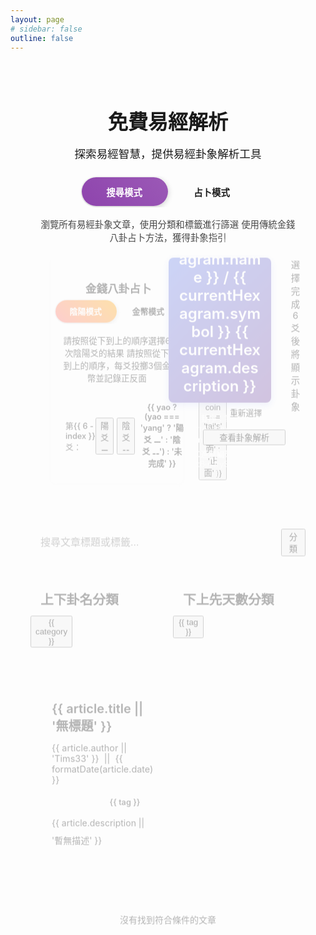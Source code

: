 ```yaml
---
layout: page
# sidebar: false
outline: false
---
```


<div class="article-list">
<h1>  <font size=6> 免費易經解析 </font> </h1>
<p class="description">探索易經智慧，提供易經卦象解析工具</p>

  
  <!-- 模式切換開關 -->
  <div class="mode-selector">
    <div class="mode-switch-container">
      <label class="mode-switch-label">
        <div class="page-toggle-switch" :class="{ 'divination-mode': pageMode === 'divination' }" @click="togglePageMode">
          <div class="page-switch-slider" :class="{ 'switch-right': pageMode === 'divination' }"></div>
          <div class="switch-text left">搜尋模式</div>
          <div class="switch-text right">占卜模式</div>
        </div>
      </label>
    </div>
    <p class="mode-description">
      <span v-if="pageMode === 'search'">瀏覽所有易經卦象文章，使用分類和標籤進行篩選</span>
      <span v-else>使用傳統金錢八卦占卜方法，獲得卦象指引</span>
    </p>
  </div>
  
  <!-- 內容區域過渡動畫 -->
  <transition name="mode-fade" mode="out-in">
    <!-- 金錢八卦占卜系統 -->
    <div v-if="pageMode === 'divination'" class="divination-container" key="divination">
      <div class="two-column-layout">
        <!-- 左欄：金錢八卦選擇器 -->
        <div class="left-column">
          <div class="bagua-divination">
            <h3 class="divination-title">
              <i class="fas fa-coins"></i>
              金錢八卦占卜
            </h3>
          <!-- 模式切換開關 -->
          <div class="mode-switch">
            <label class="switch-label">
              <div class="toggle-switch" :class="{ 'coins-mode': divinationMode === 'coins' }" @click="toggleDivinationMode">
                <div class="switch-slider" :class="{ 'switch-right': divinationMode === 'coins' }"></div>
                <div class="switch-text right">金幣模式</div>
                <div class="switch-text left">陰陽模式</div>
              </div>
            </label>
          </div>
          <p class="divination-description">
            <span v-if="divinationMode === 'yinyang'">請按照從下到上的順序選擇6次陰陽爻的結果</span>
            <span v-else>請按照從下到上的順序，每爻投擲3個金幣並記錄正反面</span>
          </p>
          <div class="yao-selector">
            <div class="yao-grid">
              <div 
                v-for="(yao, index) in yaoSelections" 
                :key="'yao-' + index"
                class="yao-row"
              >
                <label class="yao-label">第{{ 6 - index }}爻：</label> 
                <!-- 陰陽模式 -->
                <div v-if="divinationMode === 'yinyang'" class="yao-buttons">
                  <button 
                    @click="selectYao(index, 'yang')"
                    :class="['yao-btn', 'yang-btn', { active: yao === 'yang' }]"
                  >
                    陽爻 ⚊
                  </button>
                  <button 
                    @click="selectYao(index, 'yin')"
                    :class="['yao-btn', 'yin-btn', { active: yao === 'yin' }]"
                  >
                    陰爻 ⚋
                  </button>
                </div>
                <!-- 金幣模式 -->
                <div v-else class="coin-selection">
                  <div class="coin-display">
                    <span class="yao-result">{{ yao ? (yao === 'yang' ? '陽爻 ⚊' : '陰爻 ⚋') : '未完成' }}</span>
                    <div class="coins-container">
                      <button 
                        v-for="(coin, coinIndex) in coinSelections[index]" 
                        :key="'coin-' + coinIndex"
                        @click="toggleCoin(index, coinIndex)"
                        :class="['coin-btn', { 'tails': coin === 'tails' }]"
                      >
                        {{ coin === 'tails' ? '反面' : '正面' }}
                      </button>
                    </div>
                  </div>
                </div>
              </div>
            </div>
          </div>
        </div>
      </div>
      <!-- 右欄：卦象結果和操作按鈕 -->
      <div class="right-column">
        <!-- 卦象結果區域 -->
        <div class="hexagram-result-container">
          <div v-if="currentHexagram" class="hexagram-result">
            <div class="hexagram-info">
              <h4><font size=5>占卜結果：{{ currentHexagram.name }}&nbsp;/&nbsp;{{ currentHexagram.symbol }}&nbsp;{{ currentHexagram.description }}</font></h4>
              <div class="hexagram-details">
                <p><strong>卦序：</strong>第{{ currentHexagram.number }}卦</p>
                <p><strong>二進制編碼：</strong>{{ getBinaryString() }}</p>
              </div>
            </div>
          </div>
          <div v-else class="hexagram-placeholder">
            <div class="placeholder-content">
              <i class="fas fa-yin-yang"></i>
              <p>選擇完成6爻後將顯示卦象</p>
            </div>
          </div>
        </div>
        <!-- 操作按鈕區域 -->
        <div class="divination-actions">
          <button 
            @click="clearYaoSelections"
            class="action-btn clear-btn"
          >
            <i class="fas fa-undo"></i>
            重新選擇
          </button>
          <button 
            @click="searchByDivination"
            :disabled="!isAllYaoSelected"
            :class="['action-btn', 'search-btn', { disabled: !isAllYaoSelected }]"
          >
            <i class="fas fa-book-open"></i>
            查看卦象解析
          </button>
        </div>
      </div>
    </div>
  </div>
  
  <!-- 搜尋模式內容 -->
  <div v-else class="search-mode-container" key="search">
    <div class="search-box">
      <div class="search-input-container">
        <input 
          v-model="searchTerm" 
          type="text" 
          placeholder="搜尋文章標題或標籤..." 
          class="search-input"
        />
        <button 
          @click="showCategories = !showCategories; showTags = !showTags"
          :class="['control-btn', { active: showCategories || showTags }]"
        >
          <span class="btn-icon">
            <i :class="(showCategories || showTags) ? 'fa-solid fa-chevron-down' : 'fa-solid fa-chevron-right'"></i>
          </span>
          分類
        </button>
      </div>
    </div>
    <div class="filter-section">
      <!-- 分類過濾器 -->
      <div class="filter-group" v-if="showCategories && allCategories && allCategories.length > 0">
        <h4 class="filter-title">上下卦名分類</h4>
        <div class="filter-tags">
          <button 
            v-for="category in allCategories" 
            :key="'cat-' + category"
            @click="toggleTag(category)"
            :class="['tag-filter', 'category-filter', { active: selectedTags.includes(category) }]"
          >
            {{ category }}
          </button>
        </div>
      </div>
      <!-- 標籤過濾器 -->
      <div class="filter-group" v-if="showTags && allTags && allTags.length > 0">
        <h4 class="filter-title">下上先天數分類</h4>
        <div class="filter-tags">
          <button 
            v-for="tag in allTags" 
            :key="'tag-' + tag"
            @click="toggleTag(tag)"
            :class="['tag-filter', 'tags-filter', { active: selectedTags.includes(tag) }]"
          >
            {{ tag }}
          </button>
        </div>
      </div>
    </div>
    <div v-if="articles.length > 0 && filteredArticles.length > 0" class="articles-grid">
      <div 
        v-for="article in filteredArticles" 
        :key="article.path || article.title"
        class="article-card"
        @click="navigateToArticle(article.path)"
      >
        <div class="article-image">
          <img :src="article.img || 'Tims-Blog/test.jpg'" :alt="article.title || '文章圖片'" />
        </div>
    <div class="article-content">
      <h3 class="article-title">{{ article.title || '無標題' }}</h3>
      
  <div class="article-meta">
    <span class="author">{{ article.author || 'Tims33' }} &nbsp;||&nbsp; {{ formatDate(article.date) }}</span>
  </div>
  <div class="article-tags">
    <span 
      v-for="cat in (article.category || '').split(' ').filter(t => t.trim())" 
      :key="'cat-' + cat"
      class="tag category"
    >
      {{ cat }}
    </span>
    <span 
      v-for="tag in (article.tags || '').split(' ').filter(t => t.trim())" 
      :key="'tag-' + tag"
      class="tag secondary"
    >
      {{ tag }}
    </span>
  </div>
  <p class="article-description">{{ article.description || '暫無描述' }}</p>

  </div>
  </div>
    </div>
    <div v-if="articles.length > 0 && filteredArticles.length === 0" class="no-results">
      <p>沒有找到符合條件的文章</p>
    </div>
  </div>
  </transition>
</div>



<script setup>
import { ref, computed } from 'vue'
import { useRouter } from 'vitepress'

const router = useRouter()
const searchTerm = ref('')
const selectedTags = ref([])
const showCategories = ref(true) // 分類顯示開關
const showTags = ref(true) // 標籤顯示開關

// 立即載入保存的狀態（避免閃爍效果）
const getInitialPageMode = () => {
  if (typeof window !== 'undefined') {
    const saved = localStorage.getItem('easternDivination_pageMode')
    return (saved && ['search', 'divination'].includes(saved)) ? saved : 'search'
  }
  return 'search'
}

const getInitialDivinationMode = () => {
  if (typeof window !== 'undefined') {
    const saved = localStorage.getItem('easternDivination_divinationMode')
    return (saved && ['yinyang', 'coins'].includes(saved)) ? saved : 'yinyang'
  }
  return 'yinyang'
}

// 頁面模式狀態 - 直接使用保存的狀態初始化
const pageMode = ref(getInitialPageMode()) // 'search' 或 'divination'

const saveState = (key, value) => {
  localStorage.setItem(`easternDivination_${key}`, value)
}

// 切換頁面模式
const togglePageMode = () => {
  pageMode.value = pageMode.value === 'search' ? 'divination' : 'search'
  saveState('pageMode', pageMode.value)
}

// 固定的易經64卦文章數據
const articles = ref([
  { path: '/doc/Bagua/乾', title: '乾', author: 'Tims33', category: '乾 乾', description: '第一卦', tags: '一 一', date: '2025-01-01', img: null },
  { path: '/doc/Bagua/坤', title: '坤', author: 'Tims33', category: '坤 坤', description: '第二卦', tags: '八 八', date: '2025-01-01', img: null },
  { path: '/doc/Bagua/屯', title: '屯', author: 'Tims33', category: '坎 震', description: '第三卦', tags: '六 四', date: '2025-01-01', img: null },
  { path: '/doc/Bagua/蒙', title: '蒙', author: 'Tims33', category: '艮 坎', description: '第四卦', tags: '七 六', date: '2025-01-01', img: null },
  { path: '/doc/Bagua/需', title: '需', author: 'Tims33', category: '坎 乾', description: '第五卦', tags: '六 一', date: '2025-01-01', img: null },
  { path: '/doc/Bagua/訟', title: '訟', author: 'Tims33', category: '乾 坎', description: '第六卦', tags: '一 六', date: '2025-01-01', img: null },
  { path: '/doc/Bagua/師', title: '師', author: 'Tims33', category: '坤 坎', description: '第七卦', tags: '八 六', date: '2025-01-01', img: null },
  { path: '/doc/Bagua/比', title: '比', author: 'Tims33', category: '坎 坤', description: '第八卦', tags: '六 八', date: '2025-01-01', img: null },
  { path: '/doc/Bagua/小畜', title: '小畜', author: 'Tims33', category: '巽 乾', description: '第九卦', tags: '五 一', date: '2025-01-01', img: null },
  { path: '/doc/Bagua/履', title: '履', author: 'Tims33', category: '乾 兌', description: '第十卦', tags: '一 二', date: '2025-01-01', img: null },
  { path: '/doc/Bagua/泰', title: '泰', author: 'Tims33', category: '坤 乾', description: '第十一卦', tags: '八 一', date: '2025-01-01', img: null },
  { path: '/doc/Bagua/否', title: '否', author: 'Tims33', category: '乾 坤', description: '第十二卦', tags: '一 八', date: '2025-01-01', img: null },
  { path: '/doc/Bagua/同人', title: '同人', author: 'Tims33', category: '乾 離', description: '第十三卦', tags: '一 三', date: '2025-01-01', img: null },
  { path: '/doc/Bagua/大有', title: '大有', author: 'Tims33', category: '離 乾', description: '第十四卦', tags: '三 一', date: '2025-01-01', img: null },
  { path: '/doc/Bagua/謙', title: '謙', author: 'Tims33', category: '坤 艮', description: '第十五卦', tags: '八 七', date: '2025-01-01', img: null },
  { path: '/doc/Bagua/豫', title: '豫', author: 'Tims33', category: '震 坤', description: '第十六卦', tags: '四 八', date: '2025-01-01', img: null },
  { path: '/doc/Bagua/隨', title: '隨', author: 'Tims33', category: '兌 震', description: '第十七卦', tags: '二 四', date: '2025-01-01', img: null },
  { path: '/doc/Bagua/蠱', title: '蠱', author: 'Tims33', category: '艮 巽', description: '第十八卦', tags: '七 五', date: '2025-01-01', img: null },
  { path: '/doc/Bagua/臨', title: '臨', author: 'Tims33', category: '坤 兌', description: '第十九卦', tags: '八 二', date: '2025-01-01', img: null },
  { path: '/doc/Bagua/觀', title: '觀', author: 'Tims33', category: '巽 坤', description: '第二十卦', tags: '五 八', date: '2025-01-01', img: null },
  { path: '/doc/Bagua/噬嗑', title: '噬嗑', author: 'Tims33', category: '離 震', description: '第二十一卦', tags: '三 四', date: '2025-01-01', img: null },
  { path: '/doc/Bagua/賁', title: '賁', author: 'Tims33', category: '艮 離', description: '第二十二卦', tags: '七 三', date: '2025-01-01', img: null },
  { path: '/doc/Bagua/剝', title: '剝', author: 'Tims33', category: '艮 坤', description: '第二十三卦', tags: '七 八', date: '2025-01-01', img: null },
  { path: '/doc/Bagua/復', title: '復', author: 'Tims33', category: '坤 震', description: '第二十四卦', tags: '八 四', date: '2025-01-01', img: null },
  { path: '/doc/Bagua/无妄', title: '无妄', author: 'Tims33', category: '乾 震', description: '第二十五卦', tags: '一 四', date: '2025-01-01', img: null },
  { path: '/doc/Bagua/大畜', title: '大畜', author: 'Tims33', category: '艮 乾', description: '第二十六卦', tags: '七 一', date: '2025-01-01', img: null },
  { path: '/doc/Bagua/頤', title: '頤', author: 'Tims33', category: '艮 震', description: '第二十七卦', tags: '七 四', date: '2025-01-01', img: null },
  { path: '/doc/Bagua/大過', title: '大過', author: 'Tims33', category: '兌 巽', description: '第二十八卦', tags: '二 五', date: '2025-01-01', img: null },
  { path: '/doc/Bagua/坎', title: '坎', author: 'Tims33', category: '坎 坎', description: '第二十九卦', tags: '六 六', date: '2025-01-01', img: null },
  { path: '/doc/Bagua/離', title: '離', author: 'Tims33', category: '離 離', description: '第三十卦', tags: '三 三', date: '2025-01-01', img: null },
  { path: '/doc/Bagua/咸', title: '咸', author: 'Tims33', category: '兌 艮', description: '第三十一卦', tags: '二 七', date: '2025-01-01', img: null },
  { path: '/doc/Bagua/恒', title: '恒', author: 'Tims33', category: '震 巽', description: '第三十二卦', tags: '四 五', date: '2025-01-01', img: null },
  { path: '/doc/Bagua/遯', title: '遯', author: 'Tims33', category: '乾 艮', description: '第三十三卦', tags: '一 七', date: '2025-01-01', img: null },
  { path: '/doc/Bagua/大壯', title: '大壯', author: 'Tims33', category: '震 乾', description: '第三十四卦', tags: '四 一', date: '2025-01-01', img: null },
  { path: '/doc/Bagua/晉', title: '晉', author: 'Tims33', category: '離 坤', description: '第三十五卦', tags: '三 八', date: '2025-01-01', img: null },
  { path: '/doc/Bagua/明夷', title: '明夷', author: 'Tims33', category: '坤 離', description: '第三十六卦', tags: '八 三', date: '2025-01-01', img: null },
  { path: '/doc/Bagua/家人', title: '家人', author: 'Tims33', category: '巽 離', description: '第三十七卦', tags: '五 三', date: '2025-01-01', img: null },
  { path: '/doc/Bagua/睽', title: '睽', author: 'Tims33', category: '離 兌', description: '第三十八卦', tags: '三 二', date: '2025-01-01', img: null },
  { path: '/doc/Bagua/蹇', title: '蹇', author: 'Tims33', category: '坎 艮', description: '第三十九卦', tags: '六 七', date: '2025-01-01', img: null },
  { path: '/doc/Bagua/解', title: '解', author: 'Tims33', category: '震 坎', description: '第四十卦', tags: '四 六', date: '2025-01-01', img: null },
  { path: '/doc/Bagua/損', title: '損', author: 'Tims33', category: '艮 兌', description: '第四十一卦', tags: '七 二', date: '2025-01-01', img: null },
  { path: '/doc/Bagua/益', title: '益', author: 'Tims33', category: '巽 震', description: '第四十二卦', tags: '五 四', date: '2025-01-01', img: null },
  { path: '/doc/Bagua/夬', title: '夬', author: 'Tims33', category: '兌 乾', description: '第四十三卦', tags: '二 一', date: '2025-01-01', img: null },
  { path: '/doc/Bagua/姤', title: '姤', author: 'Tims33', category: '乾 巽', description: '第四十四卦', tags: '一 五', date: '2025-01-01', img: null },
  { path: '/doc/Bagua/萃', title: '萃', author: 'Tims33', category: '兌 坤', description: '第四十五卦', tags: '二 八', date: '2025-01-01', img: null },
  { path: '/doc/Bagua/升', title: '升', author: 'Tims33', category: '坤 巽', description: '第四十六卦', tags: '八 五', date: '2025-01-01', img: null },
  { path: '/doc/Bagua/困', title: '困', author: 'Tims33', category: '兌 坎', description: '第四十七卦', tags: '二 六', date: '2025-01-01', img: null },
  { path: '/doc/Bagua/井', title: '井', author: 'Tims33', category: '坎 巽', description: '第四十八卦', tags: '六 五', date: '2025-01-01', img: null },
  { path: '/doc/Bagua/革', title: '革', author: 'Tims33', category: '兌 離', description: '第四十九卦', tags: '二 三', date: '2025-01-01', img: null },
  { path: '/doc/Bagua/鼎', title: '鼎', author: 'Tims33', category: '離 巽', description: '第五十卦', tags: '三 五', date: '2025-01-01', img: null },
  { path: '/doc/Bagua/震', title: '震', author: 'Tims33', category: '震 震', description: '第五十一卦', tags: '四 四', date: '2025-01-01', img: null },
  { path: '/doc/Bagua/艮', title: '艮', author: 'Tims33', category: '艮 艮', description: '第五十二卦', tags: '七 七', date: '2025-01-01', img: null },
  { path: '/doc/Bagua/漸', title: '漸', author: 'Tims33', category: '巽 艮', description: '第五十三卦', tags: '五 七', date: '2025-01-01', img: null },
  { path: '/doc/Bagua/歸妹', title: '歸妹', author: 'Tims33', category: '震 兌', description: '第五十四卦', tags: '四 二', date: '2025-01-01', img: null },
  { path: '/doc/Bagua/豐', title: '豐', author: 'Tims33', category: '震 離', description: '第五十五卦', tags: '四 三', date: '2025-01-01', img: null },
  { path: '/doc/Bagua/旅', title: '旅', author: 'Tims33', category: '離 艮', description: '第五十六卦', tags: '三 七', date: '2025-01-01', img: null },
  { path: '/doc/Bagua/巽', title: '巽', author: 'Tims33', category: '巽 巽', description: '第五十七卦', tags: '五 五', date: '2025-01-01', img: null },
  { path: '/doc/Bagua/兌', title: '兌', author: 'Tims33', category: '兌 兌', description: '第五十八卦', tags: '二 二', date: '2025-01-01', img: null },
  { path: '/doc/Bagua/渙', title: '渙', author: 'Tims33', category: '巽 坎', description: '第五十九卦', tags: '五 六', date: '2025-01-01', img: null },
  { path: '/doc/Bagua/節', title: '節', author: 'Tims33', category: '坎 兌', description: '第六十卦', tags: '六 二', date: '2025-01-01', img: null },
  { path: '/doc/Bagua/中孚', title: '中孚', author: 'Tims33', category: '巽 兌', description: '第六十一卦', tags: '五 二', date: '2025-01-01', img: null },
  { path: '/doc/Bagua/小過', title: '小過', author: 'Tims33', category: '震 艮', description: '第六十二卦', tags: '四 七', date: '2025-01-01', img: null },
  { path: '/doc/Bagua/既濟', title: '既濟', author: 'Tims33', category: '坎 離', description: '第六十三卦', tags: '六 三', date: '2025-01-01', img: null },
  { path: '/doc/Bagua/未濟', title: '未濟', author: 'Tims33', category: '離 坎', description: '第六十四卦', tags: '三 六', date: '2025-01-01', img: null }
])

// 金錢八卦相關狀態
const yaoSelections = ref([null, null, null, null, null, null]) // 6爻選擇 (從下到上)
const currentHexagram = ref(null)
const divinationMode = ref(getInitialDivinationMode()) // 直接使用保存的狀態初始化
const coinSelections = ref(Array(6).fill(null).map(() => ['heads', 'heads', 'heads'])) // 6爻，每爻3個金幣，預設為正面

// 64卦對照表 (根據二進制編碼：陽爻=1, 陰爻=0)
const hexagramMap = {
  '111111': { name: '乾', symbol: '䷀', number: 1, description: '天' },
  '000000': { name: '坤', symbol: '䷁', number: 2, description: '地' },
  '100010': { name: '屯', symbol: '䷂', number: 3, description: '水雷屯' },
  '010001': { name: '蒙', symbol: '䷃', number: 4, description: '山水蒙' },
  '111010': { name: '需', symbol: '䷄', number: 5, description: '水天需' },
  '010111': { name: '訟', symbol: '䷅', number: 6, description: '天水訟' },
  '010000': { name: '師', symbol: '䷆', number: 7, description: '地水師' },
  '000010': { name: '比', symbol: '䷇', number: 8, description: '水地比' },
  '111011': { name: '小畜', symbol: '䷈', number: 9, description: '風天小畜' },
  '110111': { name: '履', symbol: '䷉', number: 10, description: '天澤履' },
  '111000': { name: '泰', symbol: '䷊', number: 11, description: '地天泰' },
  '000111': { name: '否', symbol: '䷋', number: 12, description: '天地否' },
  '101111': { name: '同人', symbol: '䷌', number: 13, description: '天火同人' },
  '111101': { name: '大有', symbol: '䷍', number: 14, description: '火天大有' },
  '001000': { name: '謙', symbol: '䷎', number: 15, description: '地山謙' },
  '000100': { name: '豫', symbol: '䷏', number: 16, description: '雷地豫' },
  '100110': { name: '隨', symbol: '䷐', number: 17, description: '澤雷隨' },
  '011001': { name: '蠱', symbol: '䷑', number: 18, description: '山風蠱' },
  '110000': { name: '臨', symbol: '䷒', number: 19, description: '地澤臨' },
  '000011': { name: '觀', symbol: '䷓', number: 20, description: '風地觀' },
  '100101': { name: '噬嗑', symbol: '䷔', number: 21, description: '火雷噬嗑' },
  '101001': { name: '賁', symbol: '䷕', number: 22, description: '山火賁' },
  '000001': { name: '剝', symbol: '䷖', number: 23, description: '山地剝' },
  '100000': { name: '復', symbol: '䷗', number: 24, description: '地雷復' },
  '100111': { name: '無妄', symbol: '䷘', number: 25, description: '天雷無妄' },
  '111001': { name: '大畜', symbol: '䷙', number: 26, description: '山天大畜' },
  '100001': { name: '頤', symbol: '䷚', number: 27, description: '山雷頤' },
  '011110': { name: '大過', symbol: '䷛', number: 28, description: '澤風大過' },
  '010010': { name: '坎', symbol: '䷜', number: 29, description: '水' },
  '101101': { name: '離', symbol: '䷝', number: 30, description: '火' },
  '001110': { name: '咸', symbol: '䷞', number: 31, description: '澤山咸' },
  '011100': { name: '恆', symbol: '䷟', number: 32, description: '雷風恆' },
  '001111': { name: '遯', symbol: '䷠', number: 33, description: '天山遯' },
  '111100': { name: '大壯', symbol: '䷡', number: 34, description: '雷天大壯' },
  '000101': { name: '晉', symbol: '䷢', number: 35, description: '火地晉' },
  '101000': { name: '明夷', symbol: '䷣', number: 36, description: '地火明夷' },
  '101011': { name: '家人', symbol: '䷤', number: 37, description: '風火家人' },
  '110101': { name: '睽', symbol: '䷥', number: 38, description: '火澤睽' },
  '001010': { name: '蹇', symbol: '䷦', number: 39, description: '水山蹇' },
  '010100': { name: '解', symbol: '䷧', number: 40, description: '雷水解' },
  '110001': { name: '損', symbol: '䷨', number: 41, description: '山澤損' },
  '100011': { name: '益', symbol: '䷩', number: 42, description: '風雷益' },
  '111110': { name: '夬', symbol: '䷪', number: 43, description: '澤天夬' },
  '011111': { name: '姤', symbol: '䷫', number: 44, description: '天風姤' },
  '000110': { name: '萃', symbol: '䷬', number: 45, description: '澤地萃' },
  '011000': { name: '升', symbol: '䷭', number: 46, description: '地風升' },
  '010110': { name: '困', symbol: '䷮', number: 47, description: '澤水困' },
  '011010': { name: '井', symbol: '䷯', number: 48, description: '水風井' },
  '101110': { name: '革', symbol: '䷰', number: 49, description: '澤火革' },
  '011101': { name: '鼎', symbol: '䷱', number: 50, description: '火風鼎' },
  '100100': { name: '震', symbol: '䷲', number: 51, description: '雷' },
  '001001': { name: '艮', symbol: '䷳', number: 52, description: '山' },
  '001011': { name: '漸', symbol: '䷴', number: 53, description: '風山漸' },
  '110100': { name: '歸妹', symbol: '䷵', number: 54, description: '雷澤歸妹' },
  '101100': { name: '豐', symbol: '䷶', number: 55, description: '雷火豐' },
  '001101': { name: '旅', symbol: '䷷', number: 56, description: '火山旅' },
  '011011': { name: '巽', symbol: '䷸', number: 57, description: '風' },
  '110110': { name: '兌', symbol: '䷹', number: 58, description: '澤' },
  '010011': { name: '渙', symbol: '䷺', number: 59, description: '風水渙' },
  '110010': { name: '節', symbol: '䷻', number: 60, description: '水澤節' },
  '110011': { name: '中孚', symbol: '䷼', number: 61, description: '風澤中孚' },
  '001100': { name: '小過', symbol: '䷽', number: 62, description: '雷山小過' },
  '101010': { name: '既濟', symbol: '䷾', number: 63, description: '水火既濟' },
  '010101': { name: '未濟', symbol: '䷿', number: 64, description: '火水未濟' }
}

// 檢查是否所有爻都已選擇
const isAllYaoSelected = computed(() => {
  if (divinationMode.value === 'yinyang') {
    return yaoSelections.value.every(yao => yao !== null)
  } else {
    return coinSelections.value.every(coins => coins.every(coin => coin !== null))
  }
})

// 切換占卜模式
const toggleDivinationMode = () => {
  divinationMode.value = divinationMode.value === 'yinyang' ? 'coins' : 'yinyang'
  saveState('divinationMode', divinationMode.value)
  clearAllSelections()
}

// 切換金幣正反面
const toggleCoin = (yaoIndex, coinIndex) => {
  const current = coinSelections.value[yaoIndex][coinIndex]
  coinSelections.value[yaoIndex][coinIndex] = current === 'heads' ? 'tails' : 'heads'
  
  // 立即計算該爻的結果
  const yaoResult = calculateYaoFromCoins(coinSelections.value[yaoIndex])
  yaoSelections.value[yaoIndex] = yaoResult
  
  // 檢查是否所有爻都完成，自動計算卦象
  if (isAllYaoSelected.value) {
    calculateHexagram()
  }
}

// 根據三個金幣的正反面計算爻
const calculateYaoFromCoins = (coins) => {
  // 傳統金錢卦規則：
  // 3個正面 = 老陽 (陽爻)
  // 2個正面1個反面 = 少陰 (陰爻)
  // 1個正面2個反面 = 少陽 (陽爻)
  // 3個反面 = 老陰 (陰爻)
  const heads = coins.filter(coin => coin === 'heads').length
  
  if (heads === 3 || heads === 1) {
    return 'yang' // 陽爻
  } else {
    return 'yin'  // 陰爻
  }
}

// 選擇爻
const selectYao = (index, type) => {
  yaoSelections.value[index] = type
  
  // 如果所有爻都選擇了，自動計算卦象
  if (isAllYaoSelected.value) {
    calculateHexagram()
  }
}

// 清空選擇
const clearYaoSelections = () => {
  clearAllSelections()
}

// 清空所有選擇
const clearAllSelections = () => {
  yaoSelections.value = [null, null, null, null, null, null]
  coinSelections.value = Array(6).fill(null).map(() => ['heads', 'heads', 'heads']) // 重置為預設正面
  currentHexagram.value = null
  
  // 如果是金幣模式，立即計算所有爻的結果
  if (divinationMode.value === 'coins') {
    coinSelections.value.forEach((coins, index) => {
      const yaoResult = calculateYaoFromCoins(coins)
      yaoSelections.value[index] = yaoResult
    })
    calculateHexagram()
  }
}

// 計算卦象
const calculateHexagram = () => {
  // 將爻選擇轉換為二進制字串 (陽爻=1, 陰爻=0)
  const binaryString = yaoSelections.value
    .map(yao => yao === 'yang' ? '1' : '0')
    .join('')
  
  // 查找對應的卦象
  const hexagram = hexagramMap[binaryString]
  if (hexagram) {
    currentHexagram.value = hexagram
  }
}

// 根據占卜結果搜尋文章
const searchByDivination = () => {
  if (currentHexagram.value) {
    try {
      // 導航到對應的卦象文章頁面
      const hexagramName = currentHexagram.value.name
      
      // 檢查是否在 VitePress 環境中
      if (typeof window !== 'undefined') {
        // 使用相對路徑進行導航
        window.location.href = `./${hexagramName}`
      }
    } catch (error) {
      console.error('導航錯誤:', error)
      alert(`準備查看 ${currentHexagram.value.name} 卦的詳細解析`)
    }
  } else {
    alert('請先完成占卜選擇')
  }
}

// 獲取二進制字串（用於調試）
const getBinaryString = () => {
  return yaoSelections.value
    .map(yao => yao === 'yang' ? '1' : yao === 'yin' ? '0' : '?')
    .join('')
}

// 計算所有分類
const allCategories = computed(() => {
  if (!articles.value || articles.value.length === 0) {
    return []
  }
  
  const categories = new Set()
  
  articles.value.forEach(article => {
    if (article && article.category) {
      // category 可能包含多個分類，用空格分隔
      article.category.split(' ').forEach(cat => {
        if (cat.trim()) categories.add(cat.trim())
      })
    }
  })
  
  // 八卦順序排列
  const baguaOrder = ['乾', '坤', '震', '離', '坎', '兌', '巽', '艮']
  const categoryArray = Array.from(categories)
  
  return categoryArray.sort((a, b) => {
    const indexA = baguaOrder.indexOf(a)
    const indexB = baguaOrder.indexOf(b)
    
    // 如果都是八卦，按順序排列
    if (indexA !== -1 && indexB !== -1) {
      return indexA - indexB
    }
    
    // 如果只有一個是八卦，八卦排在前面
    if (indexA !== -1) return -1
    if (indexB !== -1) return 1
    
    // 如果都不是八卦，按字母順序
    return a.localeCompare(b)
  })
})

// 計算所有標籤
const allTags = computed(() => {
  if (!articles.value || articles.value.length === 0) {
    return []
  }
  
  const tags = new Set()
  
  articles.value.forEach(article => {
    if (article && article.tags) {
      // tags 用空格分隔多個標籤
      article.tags.split(' ').forEach(tag => {
        if (tag.trim()) tags.add(tag.trim())
      })
    }
  })
  
  // 國字數字順序排列
  const chineseNumbers = ['一', '二', '三', '四', '五', '六', '七', '八', '九', '十']
  const tagArray = Array.from(tags)
  
  return tagArray.sort((a, b) => {
    const indexA = chineseNumbers.indexOf(a)
    const indexB = chineseNumbers.indexOf(b)
    
    // 如果都是國字數字，按順序排列
    if (indexA !== -1 && indexB !== -1) {
      return indexA - indexB
    }
    
    // 如果只有一個是國字數字，國字數字排在前面
    if (indexA !== -1) return -1
    if (indexB !== -1) return 1
    
    // 如果都不是國字數字，按字母順序
    return a.localeCompare(b)
  })
})

// 過濾文章
const filteredArticles = computed(() => {
  if (!articles.value || articles.value.length === 0) {
    return []
  }
  
  let filtered = articles.value
  
  // 按搜尋詞過濾
  if (searchTerm.value) {
    const term = searchTerm.value.toLowerCase()
    filtered = filtered.filter(article =>
      (article.title && article.title.toLowerCase().includes(term)) ||
      (article.description && article.description.toLowerCase().includes(term)) ||
      (article.tags && article.tags.toLowerCase().includes(term))
    )
  }
  
  // 按選中的標籤過濾 (AND邏輯：必須包含所有選中的標籤)
  if (selectedTags.value.length > 0) {
    filtered = filtered.filter(article => {
      const articleTags = []
      // 將 category 中的所有分類加入
      if (article.category) {
        articleTags.push(...article.category.split(' ').filter(t => t.trim()))
      }
      // 將 tags 中的所有標籤加入
      if (article.tags) {
        articleTags.push(...article.tags.split(' ').filter(t => t.trim()))
      }
      // 檢查是否包含所有選中的標籤 (AND邏輯)
      return selectedTags.value.every(tag => articleTags.includes(tag))
    })
  }
  
  // 按易經六十四卦順序排序
  const hexagramOrder = [
    '乾', '坤', '屯', '蒙', '需', '訟', '師', '比', '小畜', '履',
    '泰', '否', '同人', '大有', '謙', '豫', '隨', '蠱', '臨', '觀',
    '噬嗑', '賁', '剝', '復', '无妄', '大畜', '頤', '大過', '坎', '離',
    '咸', '恒', '遯', '大壯', '晉', '明夷', '家人', '睽', '蹇', '解',
    '損', '益', '夬', '姤', '萃', '升', '困', '井', '革', '鼎',
    '震', '艮', '漸', '歸妹', '豐', '旅', '巽', '兌', '渙', '節',
    '中孚', '小過', '既濟', '未濟'
  ]
  
  filtered = filtered.sort((a, b) => {
    // 提取文章標題中的卦名
    const getHexagramName = (title) => {
      if (!title) return ''
      // 移除可能的序號和符號，提取純卦名
      const cleanTitle = title.replace(/^第.*?卦\s*-?\s*/, '').replace(/\s*[☯️䷀-䷿🔥💧].*$/, '').trim()
      return cleanTitle
    }
    
    const hexagramA = getHexagramName(a.title)
    const hexagramB = getHexagramName(b.title)
    
    const indexA = hexagramOrder.indexOf(hexagramA)
    const indexB = hexagramOrder.indexOf(hexagramB)
    
    // 如果都是易經卦名，按六十四卦順序排列
    if (indexA !== -1 && indexB !== -1) {
      return indexA - indexB
    }
    
    // 如果只有一個是易經卦名，卦名排在前面
    if (indexA !== -1) return -1
    if (indexB !== -1) return 1
    
    // 如果都不是易經卦名，按標題字母順序
    return (a.title || '').localeCompare(b.title || '')
  })
  
  return filtered
})

// 切換標籤選擇
const toggleTag = (tag) => {
  const index = selectedTags.value.indexOf(tag)
  if (index > -1) {
    selectedTags.value.splice(index, 1)
  } else {
    selectedTags.value.push(tag)
  }
}

// 導航到文章
const navigateToArticle = (path) => {
  // 使用 VitePress 路由器進行 SPA 導航
  if (router && router.go) {
    router.go(path)
  } else {
    // 備用方案：直接導航
    window.location.href = path
  }
}

// 格式化日期
const formatDate = (dateStr) => {
  if (!dateStr) return ''
  const date = new Date(dateStr)
  if (isNaN(date.getTime())) return dateStr
  const year = date.getFullYear()
  const month = String(date.getMonth() + 1).padStart(2, '0')
  const day = String(date.getDate()).padStart(2, '0')
  return `${year}-${month}-${day}`
}
</script>

<style scoped>
/* 狀態記錄顯示樣式 */







/* 頁面模式切換過渡動畫 */
.mode-fade-enter-active,
.mode-fade-leave-active {
  transition: all 0.4s ease;
}

.mode-fade-enter-from {
  opacity: 0;
  transform: translateY(30px);
}

.mode-fade-leave-to {
  opacity: 0;
  transform: translateY(-30px);
}

.mode-fade-enter-to,
.mode-fade-leave-from {
  opacity: 1;
  transform: translateY(0);
}

/* 搜尋模式容器樣式 */
.search-mode-container {
  animation: slideInUp 0.4s ease-out;
}

/* 占卜容器額外動畫 */
.divination-container {
  animation: slideInDown 0.4s ease-out;
}

@keyframes slideInUp {
  from {
    opacity: 0;
    transform: translateY(30px);
  }
  to {
    opacity: 1;
    transform: translateY(0);
  }
}

@keyframes slideInDown {
  from {
    opacity: 0;
    transform: translateY(-30px);
  }
  to {
    opacity: 1;
    transform: translateY(0);
  }
}

.article-list {
  max-width: 1200px;
  margin: 0 auto;
  padding: 2rem;
}

.article-list h1 {
  text-align: center;
  color: var(--vp-c-brand-1);
  margin-bottom: 0.5rem;
}

.description {
  text-align: center;
  color: var(--vp-c-text-2);
  margin-bottom: 1.5rem;
  font-size: 1.1rem;
}

/* 頁面模式切換器樣式 */
.mode-selector {
  margin-bottom: 0.5rem;
  margin-top: -1rem;
  padding: 1rem;
  background: var(--vp-c-bg-soft);
  border-radius: 12px;
  border: 0.5px solid var(--vp-c-border);
  text-align: center;
}

.mode-switch-container {
  display: flex;
  justify-content: center;
  margin-bottom: 1rem;
}

.mode-switch-label {
  display: flex;
  align-items: center;
  justify-content: center;
  cursor: pointer;
}

.page-toggle-switch {
  position: relative;
  width: 280px;
  height: 50px;
  background: var(--vp-c-border);
  border-radius: 25px;
  cursor: pointer;
  transition: all 0.3s ease;
  display: flex;
  align-items: center;
  border: 2px solid var(--vp-c-border);
  overflow: hidden;
}

.page-toggle-switch.divination-mode {
  background: var(--vp-c-border);
}

.page-switch-slider {
  position: absolute;
  top: 2px;
  left: 2px;
  width: calc(50% - 2px);
  height: calc(100% - 4px);
  background: linear-gradient(45deg, #8e44ad, #9b59b6);
  border-radius: 23px;
  transition: transform 0.4s ease;
  display: flex;
  align-items: center;
  justify-content: center;
  box-shadow: 0 2px 10px rgba(0,0,0,0.2);
  z-index: 2;
}

.page-switch-slider.switch-right {
  transform: translateX(100%);
  background: linear-gradient(45deg, #27ae60, #2ecc71);
}

/* 文字標籤樣式 */
.page-toggle-switch .switch-text {
  position: absolute;
  width: 50%;
  height: 100%;
  display: flex;
  align-items: center;
  justify-content: center;
  font-weight: 600;
  font-size: 0.9rem;
  transition: all 0.3s ease;
  z-index: 3;
  pointer-events: none;
}

.page-toggle-switch .switch-text.left {
  left: 0;
  color: white;
}

.page-toggle-switch .switch-text.right {
  right: 0;
  color: var(--vp-c-text-2);
}

.page-toggle-switch.divination-mode .switch-text.left {
  color: var(--vp-c-text-2);
}

.page-toggle-switch.divination-mode .switch-text.right {
  color: white;
}

.mode-description {
  color: var(--vp-c-text-2);
  font-size: 0.9rem;
  margin: 0;
  opacity: 0.8;
}

.search-box {
  margin-bottom: 1.5rem;
}

.search-input-container {
  position: relative;
  display: flex;
  align-items: center;
}

.search-input {
  width: 100%;
  padding: 0.75rem 8rem 0.75rem 1rem;
  border: 2px solid var(--vp-c-border);
  border-radius: 8px;
  font-size: 1rem;
  transition: border-color 0.3s;
  box-sizing: border-box;
}

.search-input:focus {
  outline: none;
  border-color: var(--vp-c-brand-1);
}

.filter-section {
  margin-bottom: 2rem;
  display: flex;
  flex-wrap: wrap;
  gap: 1rem;
}

.filter-controls {
  width: 100%;
  display: flex;
  justify-content: center;
  gap: 1rem;
  margin-bottom: 1rem;
}

.control-btn {
  position: absolute;
  right: 10px;
  top: 50%;
  transform: translateY(-50%);
  padding: 0.4rem 0.8rem;
  border: 1px solid var(--vp-c-border);
  background: var(--vp-c-bg);
  border-radius: 6px;
  cursor: pointer;
  transition: all 0.3s;
  font-size: 0.85rem;
  color: var(--vp-c-text-2);
  display: flex;
  align-items: center;
  gap: 0.3rem;
  z-index: 10;
  min-width: 4rem;
  justify-content: center;
}

.control-btn:hover {
  border-color: var(--vp-c-brand-1);
  color: var(--vp-c-brand-1);
  background: var(--vp-c-bg-soft);
}

.control-btn.active {
  background: var(--vp-c-brand-1);
  color: white;
  border-color: var(--vp-c-brand-1);
}

.btn-icon {
  font-size: 0.7rem;
  transition: transform 0.3s;
}

.filter-group {
  width: calc(42% - 0.5rem);
  margin: 0 auto;
}

.filter-title {
  font-size: 1.3rem ;
  font-weight: 600;
  color: var(--vp-c-text-1);
  margin-bottom: 0.75rem;
  border-left: 4px solid var(--vp-c-brand-1);
  padding-left: 1rem;
}

.filter-tags {
  display: flex;
  flex-wrap: wrap;
  gap: 0.5rem;
}

.tag-filter {
  padding: 0.3rem 1rem;
  border: 2px solid var(--vp-c-border);
  background: var(--vp-c-bg);
  border-radius: 20px;
  cursor: pointer;
  transition: all 0.3s;
  font-size: 0.9rem;
}

.tag-filter:hover {
  border-color: var(--vp-c-brand-1);
}

.tag-filter.active {
  color: white;
  border-color: var(--vp-c-brand-1);
}

/* 分類按鈕樣式 */
.category-filter {
  background: var(--vp-c-bg);
  border-color: #e67e22;
}

.category-filter:hover {
  border-color: #d35400;
}

.category-filter.active {
  background: #e67e22;
  border-color: #e67e22;
}

/* 標籤按鈕樣式 */
.tags-filter {
  background: var(--vp-c-bg);
  border-color: #3498db;
}

.tags-filter:hover {
  border-color: #2980b9;
}

.tags-filter.active {
  background: #3498db;
  border-color: #3498db;
}

.articles-grid {
  display: grid;
  grid-template-columns: repeat(2, 1fr);
  gap: 1.5rem;
}

.article-card {
  border: 1px solid var(--vp-c-border);
  border-radius: 10px;
  overflow: hidden;
  transition: all 0.3s;
  cursor: pointer;
  background: var(--vp-c-bg);
  display: inline-flex;
}

.article-card:hover {
  transform: translateY(-4px);
  box-shadow: 0 8px 25px rgba(0,0,0,0.1);
  border-color: var(--vp-c-brand-1);
}

.article-image {
  width: 30%;
  height: auto;
  object-fit: cover;
  overflow: hidden;
  padding-left:10px;
  margin:auto 0;
}

.article-image img {
  width: 100%;
  height: 100%;
  object-fit: cover;
}

.article-content {
  width:100%;
  padding: 1.5rem;
}

.article-title {
  font-size: 1.25rem;
  font-weight: 600;
  margin-bottom: 0.75rem;
  color: var(--vp-c-text-1);
  line-height: 1.4;
}

.article-meta {
  display: flex;
  justify-content: space-between;
  margin-bottom: 1rem;
  font-size: 0.9rem;
  color: var(--vp-c-text-2);
}

.article-description {
  color: var(--vp-c-text-2);
  line-height: 2;
  margin-top: 0.5rem;
  margin-bottom: 1rem;
  display: -webkit-box;
  -webkit-line-clamp: 3;
  -webkit-box-orient: vertical;
  overflow: hidden;
}

.article-tags {
  display: flex;
  flex-wrap: wrap;
  gap: 0.5rem;
}

.tag {
  padding: 0.25rem 0.75rem;
  border-radius: 15px;
  font-size: 0.8rem;
  font-weight: 500;
}

.tag.category {
  background: var(--vp-c-brand-1);
  color: white;
}

.tag.secondary {
  background: var(--vp-c-gray-light);
  color: var(--vp-c-text-2);
}

.no-results {
  text-align: center;
  padding: 3rem;
  color: var(--vp-c-text-2);
}

.loading {
  text-align: center;
  padding: 3rem;
  color: var(--vp-c-text-2);
  font-size: 1.1rem;
}

@media (max-width: 768px) {
  .article-list {
    padding: 1rem;
  }
  
  /* 頁面模式切換器響應式 */
  .mode-selector {
    padding: 1rem;
    margin-bottom: 1.5rem;
  }
  
  .page-toggle-switch {
    width: 220px;
    height: 45px;
  }
  
  .page-toggle-switch .switch-text {
    font-size: 0.8rem;
    font-weight: 600;
  }
  
  .mode-description {
    font-size: 0.8rem;
  }
  
  .search-input {
    padding: 0.65rem 6rem 0.65rem 0.8rem;
    font-size: 0.9rem;
  }
  
  .control-btn {
    padding: 0.3rem 0.6rem;
    font-size: 0.75rem;
    min-width: 3.5rem;
  }
  
  .btn-icon {
    font-size: 0.6rem;
  }
  
  .articles-grid {
    grid-template-columns: 1fr;
  }
  
  .filter-section {
    flex-direction: column;
  }
  
  .filter-group {
    width: 100%;
  }
  
  .filter-controls {
    justify-content: flex-start;
    margin-bottom: 1rem;
  }
  
  /* 當螢幕寬度不足以容納所有tag-filter時，改為四個一行 */
  .filter-tags {
    display: grid;
    grid-template-columns: repeat(4, 1fr);
    gap: 0.2rem;
    justify-items: stretch;
    align-items: center;
  }
  
  .tag-filter {
    /* 保持原本的padding，不調整 */
    padding: 0.3rem 1rem;
    font-size: 0.75rem;
    text-align: center;
    border-radius: 15px;
    min-height: 2rem;
    display: flex;
    align-items: center;
    justify-content: center;
    /* 調整文字大小以適應較小的空間 */
    white-space: nowrap;
    overflow: hidden;
    text-overflow: ellipsis;
  }
}

@media (min-width: 769px) and (max-width: 1024px) {
  .articles-grid {
    grid-template-columns: repeat(2, 1fr);
  }
  
  .filter-group {
    width: calc(50% - 0.5rem);
  }
  
  /* 當標籤數量較多時，改為四個一行 */
  .filter-tags {
    display: grid;
    grid-template-columns: repeat(4, 1fr);
    gap: 0.3rem;
    justify-items: stretch;
    align-items: center;
  }
  
  .tag-filter {
    padding: 0.3rem 1rem;
    font-size: 0.8rem;
    text-align: center;
    min-height: 2rem;
    display: flex;
    align-items: center;
    justify-content: center;
    white-space: nowrap;
    overflow: hidden;
    text-overflow: ellipsis;
  }
}

@media (min-width: 1025px) and (max-width: 1366px) {
  .articles-grid {
    grid-template-columns: repeat(3, 1fr);
  }
}

/* 金錢八卦占卜系統樣式 */
.divination-container {
  padding: 1rem 2rem 1rem 2rem;
  background: var(--vp-c-bg-soft);
  border-radius: 12px;
  border: 1px solid var(--vp-c-border);

}

/* 左右欄版面 */
.two-column-layout {
  display: flex;
  gap: 2rem;
  align-items: flex-start;

}

.left-column {
  flex: 1;
  min-width: 35%;
}

.right-column {
  flex: 0 0 35%;
  min-width: 35%;
  display: flex;
  flex-direction: column;
  gap: 1rem;
  padding-top:5%;
}

/* 卦象結果容器 */
.hexagram-result-container {
  height: 200px;
  display: flex;
  align-items: center;
  justify-content: center;
}

/* 卦象佔位符 */
.hexagram-placeholder {
  background: var(--vp-c-bg-soft);
  border: 2px dashed var(--vp-c-border);
  border-radius: 8px;
  padding: 2rem;
  text-align: center;
  color: var(--vp-c-text-2);
  width: 100%;
  height: 100%;
  display: flex;
  align-items: center;
  justify-content: center;
}

.placeholder-content {
  display: flex;
  flex-direction: column;
  align-items: center;
  gap: 1rem;
}

.placeholder-content i {
  font-size: 2rem;
  opacity: 0.5;
}

.placeholder-content p {
  margin: 0;
  font-size: 0.9rem;
}

/* 金錢八卦選擇器樣式 */
.bagua-divination {
  background: var(--vp-c-bg);
  border: 2px solid var(--vp-c-border);
  border-radius: 8px;
  padding: 1em 1rem 0rem 1rem;
  margin-bottom: 1rem;
  box-shadow: 0 2px 8px rgba(0,0,0,0.05);
}

.divination-title {
  font-size: 1.1rem;
  font-weight: 600;
  color: var(--vp-c-brand-1);
  margin-bottom: 0.3rem;
  display: flex;
  align-items: center;
  gap: 0.3rem;
  justify-content: center;
}

/* 模式切換開關樣式 */
.mode-switch {
  display: flex;
  justify-content: center;
  margin-bottom: 1rem;
}

.switch-label {
  display: flex;
  align-items: center;
  justify-content: center;
  cursor: pointer;
}

.toggle-switch {
  position: relative;
  width: 200px;
  height: 40px;
  background: var(--vp-c-border);
  border-radius: 20px;
  cursor: pointer;
  transition: all 0.3s ease;
  display: flex;
  align-items: center;
  border: 2px solid var(--vp-c-border);
  overflow: hidden;
}

.toggle-switch.coins-mode {
  background: var(--vp-c-border);
}

.switch-slider {
  position: absolute;
  top: 2px;
  left: 2px;
  width: calc(50% - 2px);
  height: calc(100% - 4px);
  background: linear-gradient(45deg, #ff6b6b, #ffa500);
  border-radius: 18px;
  transition: transform 0.4s ease;
  display: flex;
  align-items: center;
  justify-content: center;
  box-shadow: 0 2px 10px rgba(0,0,0,0.2);
  z-index: 2;
}

.switch-slider.switch-right {
  transform: translateX(100%);
  background: linear-gradient(45deg, #4dabf7, #1c7ed6);
}

/* 占卜模式切換器文字標籤樣式 */
.toggle-switch .switch-text {
  position: absolute;
  width: 50%;
  height: 100%;
  display: flex;
  align-items: center;
  justify-content: center;
  font-weight: 600;
  font-size: 0.8rem;
  transition: all 0.3s ease;
  z-index: 3;
  pointer-events: none;
}

.toggle-switch .switch-text.left {
  left: 0;
  color: white;
}

.toggle-switch .switch-text.right {
  right: 0;
  color: var(--vp-c-text-2);
}

.toggle-switch.coins-mode .switch-text.left {
  color: var(--vp-c-text-2);
}

.toggle-switch.coins-mode .switch-text.right {
  color: white;
}

/* 金幣選擇樣式 */
.coin-selection {
  flex: 1;
  display: flex;
  flex-direction: column;
}

.coin-display {
  display: flex;
  align-items: center;
  gap: 1rem;
  justify-content: space-between;
}

.yao-result {
  min-width: 70px;
  text-align: center;
  font-size: 0.8rem;
  font-weight: 600;
  color: var(--vp-c-brand-1);
  padding: 0.3rem 0.5rem;
}

.coins-container {
  display: flex;
  gap: 0.4rem;
  padding: 0 3% 0 0 ;
}

.coin-btn {
  padding: 0.25rem 0.7rem;
  border: 1px solid #27ae60;
  background: linear-gradient(135deg, #2ecc71, #27ae60);
  color: white;
  border-radius: 8px;
  cursor: pointer;
  transition: all 0.3s ease;
  font-size: 0.75rem;
  font-weight: 500;
  min-width: 4rem;
  text-align: center;
  box-shadow: 0 2px 8px rgba(20, 27, 24, 0.3);
}

.coin-btn:hover {
  transform: translateY(-2px);
  box-shadow: 0 4px 12px rgba(46, 204, 113, 0.4);
}

.coin-btn.tails {
  border-color: #e74c3c;
  background: linear-gradient(135deg, #e74c3c, #c0392b);
  box-shadow: 0 2px 8px rgba(231, 76, 60, 0.3);
}

.coin-btn.tails:hover {
  box-shadow: 0 4px 12px rgba(231, 76, 60, 0.4);
}

.divination-description {
  text-align: center;
  color: var(--vp-c-text-2);
  margin-bottom: 0.5rem;
  font-size: 0.85rem;
}

.yao-selector {
  max-width: 400px;
  margin: 0 auto;
}

.yao-grid {
  display: flex;
  flex-direction: column;
  gap: 0.5rem;
  margin-bottom: 1rem;
}

.yao-row {
  display: flex;
  align-items: center;
  justify-content: space-between;
  padding: 0.3rem 0.5rem;
  background: var(--vp-c-bg-soft);
  border-radius: 6px;
  border: 1px solid var(--vp-c-border);
}

.yao-label {
  font-weight: 500;
  color: var(--vp-c-text-1);
  min-width: 3rem;
  font-size: 0.8rem;
}

.yao-buttons {
  display: flex;
  gap: 0.3rem;
}

.yao-btn {
  padding: 0.25rem 0.7rem;
  border: 1px solid var(--vp-c-border);
  background: var(--vp-c-bg);
  border-radius: 4px;
  cursor: pointer;
  transition: all 0.3s;
  font-size: 0.75rem;
  font-weight: 500;
  min-width: 4rem;
}

.yao-btn:hover {
  transform: translateY(-1px);
  box-shadow: 0 1px 4px rgba(0,0,0,0.1);
}

.yang-btn {
  border-color: #f39c12;
  color: #e67e22;
}

.yang-btn:hover {
  border-color: #e67e22;
  background: #fdf2e9;
}

.yang-btn.active {
  background: #f39c12;
  border-color: #f39c12;
  color: white;
  box-shadow: 0 4px 12px rgba(243, 156, 18, 0.3);
}

.yin-btn {
  border-color: #3498db;
  color: #2980b9;
}

.yin-btn:hover {
  border-color: #2980b9;
  background: #ebf3fd;
}

.yin-btn.active {
  background: #3498db;
  border-color: #3498db;
  color: white;
  box-shadow: 0 4px 12px rgba(52, 152, 219, 0.3);
}

.divination-actions {
  display: flex;
  flex-direction: column;
  gap: 0.7rem;
  margin-bottom: 1rem;
}

.action-btn {
  padding: 0.4rem 1rem;
  border: 1px solid var(--vp-c-brand-1);
  border-radius: 6px;
  cursor: pointer;
  font-weight: 500;
  display: flex;
  align-items: center;
  justify-content: center;
  gap: 0.3rem;
  transition: all 0.3s;
  font-size: 0.8rem;
  width: 100%;
}

.clear-btn {
  background: var(--vp-c-bg);
  color: var(--vp-c-text-1);
  border-color: #95a5a6;
}

.clear-btn:hover {
  background: #95a5a6;
  color: white;
  transform: translateY(-1px);
  box-shadow: 0 2px 6px rgba(149, 165, 166, 0.3);
}

.search-btn {
  background: var(--vp-c-brand-1);
  color: white;
  border-color: var(--vp-c-brand-1);
}

.search-btn:hover:not(.disabled) {
  background: var(--vp-c-brand-2);
  transform: translateY(-1px);
  box-shadow: 0 2px 6px rgba(var(--vp-c-brand-1), 0.3);
}

.search-btn.disabled {
  opacity: 0.5;
  cursor: not-allowed;
  transform: none;
}

.hexagram-result {
  text-align: center;
  width: 100%;
  height: 100%;
  padding: 1rem;
  background: linear-gradient(135deg, #667eea 0%, #764ba2 100%);
  border-radius: 8px;
  color: white;
  box-shadow: 0 4px 12px rgba(102, 126, 234, 0.3);
  display: flex;
  flex-direction: column;
  justify-content: center;
}

.hexagram-info h4 {
  font-size: 1.1rem;
  margin-bottom: 0.3rem;
  font-weight: 600;
  padding:5% 0 5% 0;
}

.hexagram-details {
  background: rgba(255,255,255,0.1);
  border-radius: 6px;
  padding: 0.7rem;
  font-size: 0.8rem;
}

.hexagram-details p {
  margin: 0.25rem 0;
}

/* 響應式設計 - 占卜系統 */
@media (max-width: 768px) {
  .divination-container {
    padding: 1rem;
  }
  
  /* 手機版改為單欄 */
  .two-column-layout {
    flex-direction: column;
    gap: 1rem;
  }
  
  .right-column {
    flex: 1;
    min-width: auto;
  }
  
  .hexagram-result-container {
    height: 150px;
  }
  
  .divination-actions {
    flex-direction: row;
    justify-content: center;
    gap: 0.5rem;
  }
  
  .action-btn {
    width: 48%;
    font-size: 0.7rem;
    padding: 0.3rem 0.5rem;
  }
  
  .bagua-divination {
    padding: 0.8rem;
  }
  
  .divination-title {
    font-size: 1rem;
  }
  
  .yao-row {
    padding: 0.2rem 0.3rem;
  }
  
  .yao-label {
    min-width: 3.2rem;
    font-size: 0.7rem;
  }
  
  .yao-btn {
    max-width: 3.5rem;
    font-size: 0.65rem;
    padding: 0.15rem 0.3rem;
    min-width: 3.5rem;
  }
  
  .coin-btn {
    padding: 0.15rem 0.3rem;
    font-size: 0.65rem;
    min-width: 4rem;
  }
  
  .yao-result {
    min-width: 3.5rem;
    font-size: 0.65rem;
    padding: 0.1rem 0.2rem;
  }
  
  .toggle-switch {
    width: 160px;
    height: 35px;
    font-size: 0.7rem;
  }
  
  .switch-text {
    font-size: 0.65rem;
    padding: 0.4rem 0.5rem;
  }
  
  .switch-slider {
    width: 75px;
    height: 29px;
  }
  
  .switch-slider.switch-right {
    transform: translateX(82px);
  }
  
  .hexagram-info h4 {
    font-size: 0.9rem;
    padding: 3% 0;
  }
  
  .hexagram-details {
    padding: 0.5rem;
    font-size: 0.7rem;
  }
}
</style>
